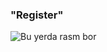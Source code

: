 ### "Register"
<img src="https://stat.uz/images/topik/depositphotos_12087544-stock-photo-register-key-concept.jpg" alt="Bu yerda rasm bor">